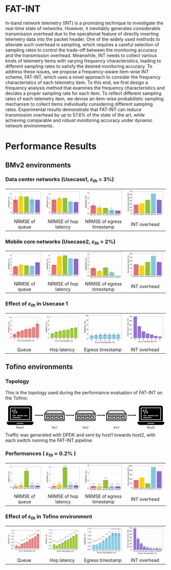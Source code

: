 # FAT-INT
In-band network telemetry (INT) is a promising technique to investigate the real-time state of networks. However, it inevitably generates considerable transmission overhead due to the operational feature of directly inserting telemetry data into the packet header. One of the widely used methods to alleviate such overhead is sampling, which requires a careful selection of sampling rates to control the trade-off between the monitoring accuracy and the transmission overhead. Meanwhile, INT needs to collect various kinds of telemetry items with varying frequency characteristics, leading to different sampling rates to satisfy the desired monitoring accuracy. To address these issues, we propose a frequency-aware item-wise INT scheme, FAT-INT, which uses a novel approach to consider the frequency characteristics of each telemetry item. To this end, we first design a frequency analysis method that examines the frequency characteristics and decides a proper sampling rate for each item. To reflect different sampling rates of each telemetry item, we devise an item-wise probabilistic sampling mechanism to collect items individually considering different sampling rates. Experimental results demonstrate that FAT-INT can reduce transmission overhead by up to 57.6% of the state of the art, while achieving comparable and robust monitoring accuracy under dynamic network environments.

# Performance Results

## BMv2 environments
### Data center networks (Usecase1, $\varepsilon_{th}$ = 3%)
<table>
  <tr>
    <td align="center"><img src="graphs/NRMSE_queue_uc1.png" width="210"/></td>
    <td align="center"><img src="graphs/NRMSE_hop_uc1.png" width="210"/></td>
    <td align="center"><img src="graphs/NRMSE_egress_uc1.png" width="210"/></td>
    <td align="center"><img src="graphs/Overhead_uc1.png" width="210"/></td>
  </tr>
  <tr>
    <td align="center">NRMSE of queue</td>
    <td align="center">NRMSE of hop latency</td>
    <td align="center">NRMSE of egress timestamp</td>
    <td align="center">INT overhead</td>
  </tr>
</table>

### Mobile core networks (Usecase2, $\varepsilon_{th}$ = 2%)
<table>
  <tr>
    <td align="center"><img src="graphs/NRMSE_queue_uc2.png" width="210"/></td>
    <td align="center"><img src="graphs/NRMSE_hop_uc2.png" width="210"/></td>
    <td align="center"><img src="graphs/NRMSE_egress_uc2.png" width="210"/></td>
    <td align="center"><img src="graphs/Overhead_uc2.png" width="210"/></td>
  </tr>
  <tr>
    <td align="center">NRMSE of queue</td>
    <td align="center">NRMSE of hop latency</td>
    <td align="center">NRMSE of egress timestamp</td>
    <td align="center">INT overhead</td>
  </tr>
</table>

### Effect of $\varepsilon_{th}$ in Usecase 1
<table>
  <tr>
    <td align="center"><img src="graphs/Error_threshold_controllability_queue.png" width="210"/></td>
    <td align="center"><img src="graphs/Error_threshold_controllability_hop.png" width="210"/></td>
    <td align="center"><img src="graphs/Error_threshold_controllability_egress.png" width="210"/></td>
    <td align="center"><img src="graphs/Error_threshold_controllability_overhead.png" width="210"/></td>
  </tr>
  <tr>
    <td align="center">Queue</td>
    <td align="center">Hop latency</td>
    <td align="center">Egress timestamp</td>
    <td align="center">INT overhead</td>
  </tr>
</table>

## Tofino environments
### Topology
This is the topology used during the performance evaluation of FAT-INT on the Tofino:
<img src="graphs/Tofino_topology.png" widt="800"/>
Traffic was generated with DPDK and sent by host1 towards host2, with each switch running the FAT-INT pipeline.

### Performances ( $\varepsilon_{th}$ = 0.2% )
<table>
  <tr>
    <td align="center"><img src="graphs/NRMSE_queue_Tofino.png" width="210"/></td>
    <td align="center"><img src="graphs/NRMSE_hop_Tofino.png" width="210"/></td>
    <td align="center"><img src="graphs/NRMSE_egress_Tofino.png" width="210"/></td>
    <td align="center"><img src="graphs/Overhead_Tofino.png" width="210"/></td>
  </tr>
  <tr>
    <td align="center">NRMSE of queue</td>
    <td align="center">NRMSE of hop latency</td>
    <td align="center">NRMSE of egress timestamp</td>
    <td align="center">INT overhead</td>
  </tr>
</table>

### Effect of $\varepsilon_{th}$ in Tofino environment
<table>
  <tr>
    <td align="center"><img src="graphs/Error_threshold_controllability_queue_Tofino.png" width="210"/></td>
    <td align="center"><img src="graphs/Error_threshold_controllability_hop_Tofino.png" width="210"/></td>
    <td align="center"><img src="graphs/Error_threshold_controllability_egress_Tofino.png" width="210"/></td>
    <td align="center"><img src="graphs/Error_threshold_controllability_overhead_Tofino.png" width="210"/></td>
  </tr>
  <tr>
    <td align="center">Queue</td>
    <td align="center">Hop latency</td>
    <td align="center">Egress timestamp</td>
    <td align="center">INT overhead</td>
  </tr>
</table>



